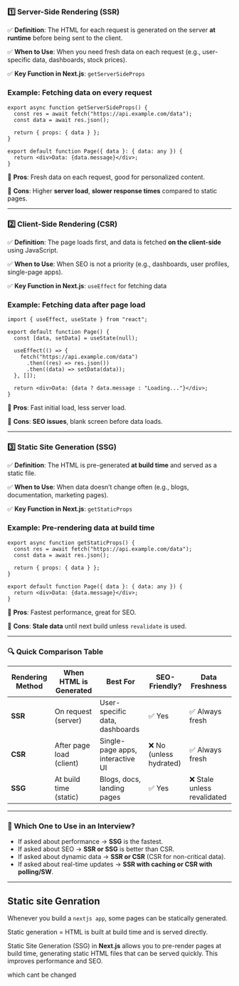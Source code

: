 ### **1️⃣ Server-Side Rendering (SSR)**

✅ **Definition**: The HTML for each request is generated on the server **at runtime** before being sent to the client.

✅ **When to Use**: When you need fresh data on each request (e.g., user-specific data, dashboards, stock prices).

✅ **Key Function in Next.js**: `getServerSideProps`

### **Example**: Fetching data on every request

```tsx
export async function getServerSideProps() {
  const res = await fetch("https://api.example.com/data");
  const data = await res.json();

  return { props: { data } };
}

export default function Page({ data }: { data: any }) {
  return <div>Data: {data.message}</div>;
}
```

🔹 **Pros**: Fresh data on each request, good for personalized content.

🔹 **Cons**: Higher **server load**, **slower response times** compared to static pages.

---

### **2️⃣ Client-Side Rendering (CSR)**

✅ **Definition**: The page loads first, and data is fetched **on the client-side** using JavaScript.

✅ **When to Use**: When SEO is not a priority (e.g., dashboards, user profiles, single-page apps).

✅ **Key Function in Next.js**: `useEffect` for fetching data

### **Example**: Fetching data after page load

```tsx
import { useEffect, useState } from "react";

export default function Page() {
  const [data, setData] = useState(null);

  useEffect(() => {
    fetch("https://api.example.com/data")
      .then((res) => res.json())
      .then((data) => setData(data));
  }, []);

  return <div>Data: {data ? data.message : "Loading..."}</div>;
}
```

🔹 **Pros**: Fast initial load, less server load.

🔹 **Cons**: **SEO issues**, blank screen before data loads.

---

### **3️⃣ Static Site Generation (SSG)**

✅ **Definition**: The HTML is pre-generated **at build time** and served as a static file.

✅ **When to Use**: When data doesn’t change often (e.g., blogs, documentation, marketing pages).

✅ **Key Function in Next.js**: `getStaticProps`

### **Example**: Pre-rendering data at build time

```tsx
export async function getStaticProps() {
  const res = await fetch("https://api.example.com/data");
  const data = await res.json();

  return { props: { data } };
}

export default function Page({ data }: { data: any }) {
  return <div>Data: {data.message}</div>;
}
```

🔹 **Pros**: Fastest performance, great for SEO.

🔹 **Cons**: **Stale data** until next build unless `revalidate` is used.

---

### **🔍 Quick Comparison Table**

| Rendering Method | When HTML is Generated   | Best For                         | SEO-Friendly?           | Data Freshness              |
| ---------------- | ------------------------ | -------------------------------- | ----------------------- | --------------------------- |
| **SSR**          | On request (server)      | User-specific data, dashboards   | ✅ Yes                  | ✅ Always fresh             |
| **CSR**          | After page load (client) | Single-page apps, interactive UI | ❌ No (unless hydrated) | ✅ Always fresh             |
| **SSG**          | At build time (static)   | Blogs, docs, landing pages       | ✅ Yes                  | ❌ Stale unless revalidated |

---

### **🔹 Which One to Use in an Interview?**

- If asked about performance → **SSG** is the fastest.
- If asked about SEO → **SSR or SSG** is better than CSR.
- If asked about dynamic data → **SSR or CSR** (CSR for non-critical data).
- If asked about real-time updates → **SSR with caching or CSR with polling/SW**.

---

## Static site Genration

Whenever you build a `nextjs app`, some pages can be statically generated.

Static generation = HTML is built at build time and is served directly.

Static Site Generation (SSG) in **Next.js** allows you to pre-render pages at build time, generating static HTML files that can be served quickly. This improves performance and SEO.

which cant be changed
